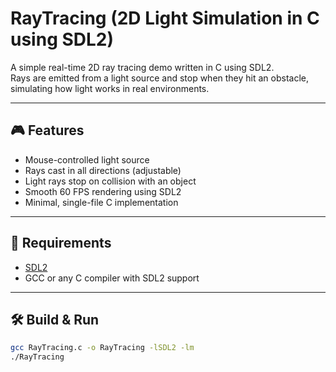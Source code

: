 # RayTracing (2D Light Simulation in C using SDL2)

A simple real-time 2D ray tracing demo written in C using SDL2.  
Rays are emitted from a light source and stop when they hit an obstacle, simulating how light works in real environments.

---

## 🎮 Features

- Mouse-controlled light source
- Rays cast in all directions (adjustable)
- Light rays stop on collision with an object
- Smooth 60 FPS rendering using SDL2
- Minimal, single-file C implementation

---

## 🧰 Requirements

- [SDL2](https://libsdl.org/download-2.0.php)
- GCC or any C compiler with SDL2 support

---

## 🛠 Build & Run

```bash
gcc RayTracing.c -o RayTracing -lSDL2 -lm
./RayTracing
